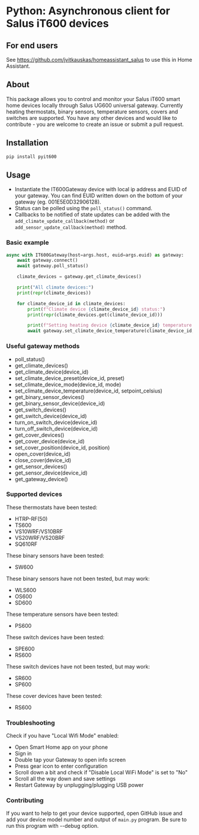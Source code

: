 # Python: Asynchronous client for Salus iT600 devices

## For end users
See https://github.com/jvitkauskas/homeassistant_salus to use this in Home Assistant.

## About

This package allows you to control and monitor your Salus iT600 smart home devices locally through Salus UG600 universal gateway. Currently heating thermostats, binary sensors, temperature sensors, covers and switches are supported. You have any other devices and would like to contribute - you are welcome to create an issue or submit a pull request.

## Installation

```bash
pip install pyit600
```

## Usage
 - Instantiate the IT600Gateway device with local ip address and EUID of your gateway. You can find EUID written down on the bottom of your gateway (eg. 001E5E0D32906128).
 - Status can be polled using the `poll_status()` command.
 - Callbacks to be notified of state updates can be added with the `add_climate_update_callback(method)` or `add_sensor_update_callback(method)` method.

### Basic example

```python
async with IT600Gateway(host=args.host, euid=args.euid) as gateway:
	await gateway.connect()
	await gateway.poll_status()

	climate_devices = gateway.get_climate_devices()

	print("All climate devices:")
	print(repr(climate_devices))

	for climate_device_id in climate_devices:
		print(f"Climate device {climate_device_id} status:")
		print(repr(climate_devices.get(climate_device_id)))

		print(f"Setting heating device {climate_device_id} temperature to 21 degrees celsius")
		await gateway.set_climate_device_temperature(climate_device_id, 21)
```

### Useful gateway methods

 - poll_status()
 - get_climate_devices()
 - get_climate_device(device_id)
 - set_climate_device_preset(device_id, preset)
 - set_climate_device_mode(device_id, mode)
 - set_climate_device_temperature(device_id, setpoint_celsius)
 - get_binary_sensor_devices()
 - get_binary_sensor_device(device_id)
 - get_switch_devices()
 - get_switch_device(device_id)
 - turn_on_switch_device(device_id)
 - turn_off_switch_device(device_id)
 - get_cover_devices()
 - get_cover_device(device_id)
 - set_cover_position(device_id, position)
 - open_cover(device_id)
 - close_cover(device_id)
 - get_sensor_devices()
 - get_sensor_device(device_id)
 - get_gateway_device()

### Supported devices

These thermostats have been tested:
* HTRP-RF(50)
* TS600
* VS10WRF/VS10BRF
* VS20WRF/VS20BRF
* SQ610RF

These binary sensors have been tested:
* SW600

These binary sensors have not been tested, but may work:
* WLS600
* OS600
* SD600

These temperature sensors have been tested:
* PS600

These switch devices have been tested:
* SPE600
* RS600

These switch devices have not been tested, but may work:
* SR600
* SP600

These cover devices have been tested:
* RS600

### Troubleshooting

Check if you have "Local Wifi Mode" enabled:
* Open Smart Home app on your phone
* Sign in
* Double tap your Gateway to open info screen
* Press gear icon to enter configuration
* Scroll down a bit and check if "Disable Local WiFi Mode" is set to "No"
* Scroll all the way down and save settings
* Restart Gateway by unplugging/plugging USB power


### Contributing

If you want to help to get your device supported, open GitHub issue and add your device model number and output of `main.py` program. Be sure to run this program with --debug option.
